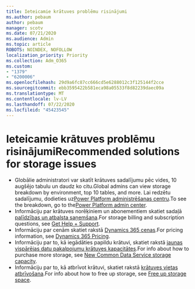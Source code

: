 ```yaml
---
title: Ieteicamie krātuves problēmu risinājumi
ms.author: pebaum
author: pebaum
manager: scotv
ms.date: 07/21/2020
ms.audience: Admin
ms.topic: article
ROBOTS: NOINDEX, NOFOLLOW
localization_priority: Priority
ms.collection: Adm_O365
ms.custom:
- "1379"
- "6200006"
ms.openlocfilehash: 29d9a6fc87cc666cd5e6288012c3f125144f2cce
ms.sourcegitcommit: ebb3595422b581eca98a05533f8d82239daec09a
ms.translationtype: MT
ms.contentlocale: lv-LV
ms.lasthandoff: 07/22/2020
ms.locfileid: "45423545"
---
```

# <a name="recommended-solutions-for-storage-issues"></a><span data-ttu-id="b1b7f-102">Ieteicamie krātuves problēmu risinājumi</span><span class="sxs-lookup"><span data-stu-id="b1b7f-102">Recommended solutions for storage issues</span></span>

- <span data-ttu-id="b1b7f-103">Globālie administratori var skatīt krātuves sadalījumu pēc vides, 10 augšējo tabulu un daudz ko citu.</span><span class="sxs-lookup"><span data-stu-id="b1b7f-103">Global admins can view storage breakdown by environment, top 10 tables, and more.</span></span> <span data-ttu-id="b1b7f-104">Lai redzētu sadalījumu, dodieties uz[Power Platform administrēšanas centru](https://admin.powerplatform.microsoft.com/analytics/d365ce).</span><span class="sxs-lookup"><span data-stu-id="b1b7f-104">To see the breakdown, go to the[Power Platform admin center](https://admin.powerplatform.microsoft.com/analytics/d365ce).</span></span> 
- <span data-ttu-id="b1b7f-105">Informāciju par krātuves norēķiniem un abonementiem skatiet sadaļā [palīdzības un atbalsta saņemšana](https://docs.microsoft.com/dynamics365/customer-engagement/admin/contact-information-microsoft-dynamics-365-online-billing-support).</span><span class="sxs-lookup"><span data-stu-id="b1b7f-105">For storage billing and subscription questions, see [Get Help + Support](https://docs.microsoft.com/dynamics365/customer-engagement/admin/contact-information-microsoft-dynamics-365-online-billing-support).</span></span>
- <span data-ttu-id="b1b7f-106">Informāciju par cenām skatiet rakstā [Dynamics 365 cenas](https://dynamics.microsoft.com/pricing/).</span><span class="sxs-lookup"><span data-stu-id="b1b7f-106">For pricing information, see [Dynamics 365 Pricing](https://dynamics.microsoft.com/pricing/).</span></span>
- <span data-ttu-id="b1b7f-107">Informāciju par to, kā iegādāties papildu krātuvi, skatiet rakstā [jaunas vispārējas datu pakalpojumu krātuves kapacitātes](https://go.microsoft.com/fwlink/p/?linkid=2010782).</span><span class="sxs-lookup"><span data-stu-id="b1b7f-107">For info about how to purchase more storage, see [New Common Data Service storage capacity](https://go.microsoft.com/fwlink/p/?linkid=2010782).</span></span>
- <span data-ttu-id="b1b7f-108">Informāciju par to, kā atbrīvot krātuvi, skatiet rakstā [krātuves vietas atbrīvošana](https://go.microsoft.com/fwlink/p/?linkid=2011105).</span><span class="sxs-lookup"><span data-stu-id="b1b7f-108">For info about how to free up storage, see [Free up storage space](https://go.microsoft.com/fwlink/p/?linkid=2011105).</span></span>